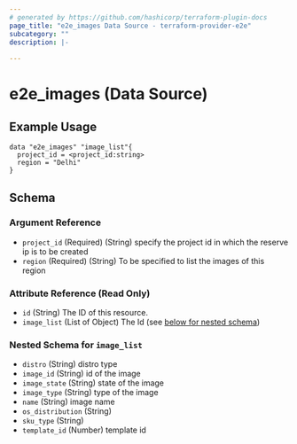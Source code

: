 ```yaml
---
# generated by https://github.com/hashicorp/terraform-plugin-docs
page_title: "e2e_images Data Source - terraform-provider-e2e"
subcategory: ""
description: |-
  
---
```


# e2e_images (Data Source)



## Example Usage
```hcl
data "e2e_images" "image_list"{
  project_id = <project_id:string>
  region = "Delhi"
}
```


<!-- schema generated by tfplugindocs -->
## Schema

### Argument Reference 
- `project_id` (Required) (String) specify the project id in which the reserve ip is to be created
- `region` (Required) (String) To be specified to list the images of this region

### Attribute Reference (Read Only)

- `id` (String) The ID of this resource.
- `image_list` (List of Object) The Id  (see [below for nested schema](#nestedatt--image_list))

<a id="nestedatt--image_list"></a>
### Nested Schema for `image_list`


- `distro` (String) distro type
- `image_id` (String) id of the image
- `image_state` (String) state of the image
- `image_type` (String) type of the image
- `name` (String) image name
- `os_distribution` (String) 
- `sku_type` (String)
- `template_id` (Number)  template id


